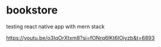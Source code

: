 # bookstore
testing react native app with mern stack


https://youtu.be/o3IqOrXtxm8?si=fONrq6lKt6lOiyzb&t=6893
